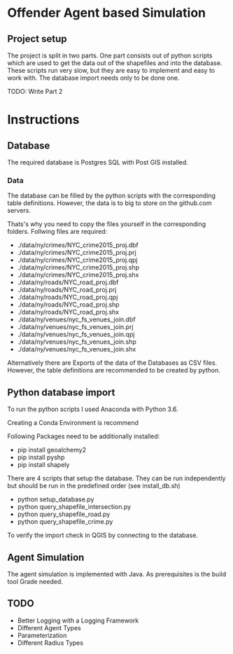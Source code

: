 # Offender Agent based Simulation
## Project setup

The project is split in two parts.
One part consists out of python scripts which are used to get the data out of the shapefiles and into the database.
These scripts run very slow, but they are easy to implement and easy to work with.
The database import needs only to be done one.

TODO: Write Part 2

# Instructions
## Database
The required database is Postgres SQL with Post GIS installed.

### Data
The database can be filled by the python scripts with the corresponding table definitions.
However, the data is to big to store on the github.com servers.

Thats's why you need to copy the files yourself in the corresponding folders.
Follwing files are required:

* ./data/ny/crimes/NYC_crime2015_proj.dbf
* ./data/ny/crimes/NYC_crime2015_proj.prj
* ./data/ny/crimes/NYC_crime2015_proj.qpj
* ./data/ny/crimes/NYC_crime2015_proj.shp
* ./data/ny/crimes/NYC_crime2015_proj.shx
* ./data/ny/roads/NYC_road_proj.dbf
* ./data/ny/roads/NYC_road_proj.prj
* ./data/ny/roads/NYC_road_proj.qpj
* ./data/ny/roads/NYC_road_proj.shp
* ./data/ny/roads/NYC_road_proj.shx
* ./data/ny/venues/nyc_fs_venues_join.dbf
* ./data/ny/venues/nyc_fs_venues_join.prj
* ./data/ny/venues/nyc_fs_venues_join.qpj
* ./data/ny/venues/nyc_fs_venues_join.shp
* ./data/ny/venues/nyc_fs_venues_join.shx

Alternatively there are Exports of the data of the Databases as CSV files. However, the table definitions are recommended to be created by python.

## Python database import
To run the python scripts I used Anaconda with Python 3.6.

Creating a Conda Environment is recommend

Following Packages need to be additionally installed:

* pip install geoalchemy2
* pip install pyshp
* pip install shapely

There are 4 scripts that setup the database. They can be run independently but should be run in the predefined order (see install_db.sh)

* python setup_database.py
* python query_shapefile_intersection.py
* python query_shapefile_road.py
* python query_shapefile_crime.py

To verify the import check in QGIS by connecting to the database.

## Agent Simulation
The agent simulation is implemented with Java.
As prerequisites is the build tool Grade needed.


## TODO
* Better Logging with a Logging Framework
* Different Agent Types
* Parameterization
* Different Radius Types


